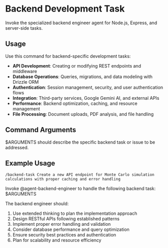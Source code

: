 # Backend Development Task

Invoke the specialized backend engineer agent for Node.js, Express, and server-side tasks.

## Usage
Use this command for backend-specific development tasks:

- **API Development**: Creating or modifying REST endpoints and middleware
- **Database Operations**: Queries, migrations, and data modeling with Drizzle ORM
- **Authentication**: Session management, security, and user authentication flows
- **Integration**: Third-party services, Google Gemini AI, and external APIs
- **Performance**: Backend optimization, caching, and resource management
- **File Processing**: Document uploads, PDF analysis, and file handling

## Command Arguments
$ARGUMENTS should describe the specific backend task or issue to be addressed.

## Example Usage
```
/backend-task Create a new API endpoint for Monte Carlo simulation calculations with proper caching and error handling
```

Invoke @agent-backend-engineer to handle the following backend task: $ARGUMENTS

The backend engineer should:
1. Use extended thinking to plan the implementation approach
2. Design RESTful APIs following established patterns
3. Implement proper error handling and validation
4. Consider database performance and query optimization
5. Ensure security best practices and authentication
6. Plan for scalability and resource efficiency